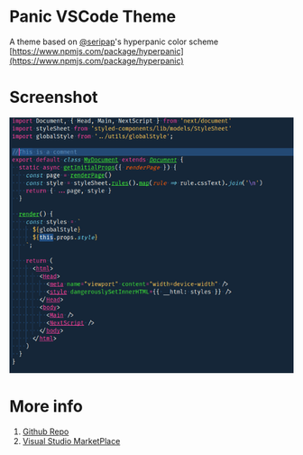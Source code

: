 # Panic VSCode Theme
A theme based on [@seripap](https://github.com/seripap)'s hyperpanic color scheme [https://www.npmjs.com/package/hyperpanic](https://www.npmjs.com/package/hyperpanic)

# Screenshot
![Screenshot](https://raw.githubusercontent.com/fdidron/panic-vstheme/master/images/screenshot.png)

# More info
1. [Github Repo](https://github.com/fdidron/panic-vstheme)
2. [Visual Studio MarketPlace](https://marketplace.visualstudio.com/items?itemName=fdidron.theme-panictheme)
